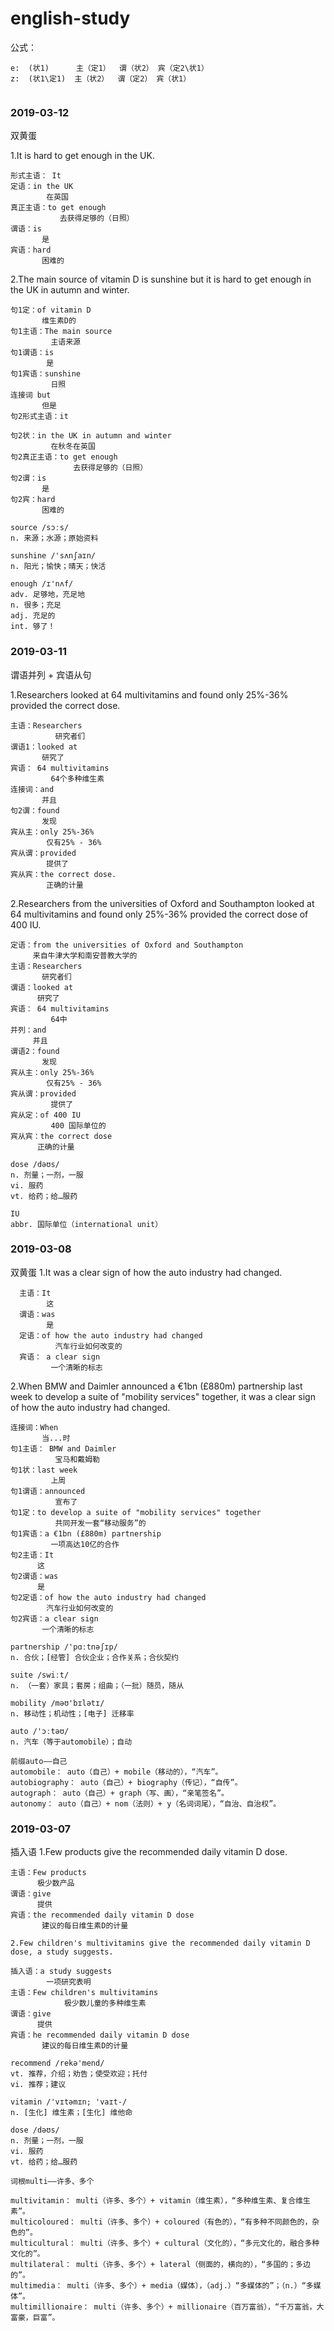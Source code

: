 # english-study

公式：

```
e:  (状1)      主（定1）  谓（状2） 宾（定2\状1）
z:  (状1\定1)  主（状2）  谓（定2） 宾（状1）
  
```

### 2019-03-12
双黄蛋

1.It is hard to get enough in the UK.

    形式主语： It 
    定语：in the UK
            在英国
    真正主语：to get enough
               去获得足够的（日照）
    谓语：is 
           是
    宾语：hard
           困难的

2.The main source of vitamin D is sunshine but it is hard to get enough in the UK in autumn and winter.

    句1定：of vitamin D
           维生素D的
    句1主语：The main source 
             主语来源
    句1谓语：is
            是
    句1宾语：sunshine
             日照
    连接词 but
           但是
    句2形式主语：it

    句2状：in the UK in autumn and winter
             在秋冬在英国
    句2真正主语：to get enough
                  去获得足够的（日照）
    句2谓：is
           是
    句2宾：hard
           困难的

    source /sɔːs/
    n. 来源；水源；原始资料

    sunshine /'sʌnʃaɪn/
    n. 阳光；愉快；晴天；快活

    enough /ɪ'nʌf/
    adv. 足够地，充足地
    n. 很多；充足
    adj. 充足的
    int. 够了！


### 2019-03-11
谓语并列 + 宾语从句

1.Researchers looked at 64 multivitamins and found only 25%-36% provided the correct dose.

    主语：Researchers
              研究者们
    谓语1：looked at
           研究了
    宾语： 64 multivitamins
             64个多种维生素
    连接词：and
           并且
    句2谓：found
           发现
    宾从主：only 25%-36% 
            仅有25% - 36% 
    宾从谓：provided
            提供了
    宾从宾：the correct dose.
            正确的计量

2.Researchers from the universities of Oxford and Southampton looked at 64 multivitamins and found only 25%-36% provided the correct dose of 400 IU.

    定语：from the universities of Oxford and Southampton
         来自牛津大学和南安普教大学的
    主语：Researchers
           研究者们
    谓语：looked at
          研究了
    宾语： 64 multivitamins 
             64中
    并列：and
         并且
    谓语2：found
           发现
    宾从主：only 25%-36% 
            仅有25% - 36% 
    宾从谓：provided
             提供了
    宾从定：of 400 IU
             400 国际单位的
    宾从宾：the correct dose 
          正确的计量

    dose /dəʊs/
    n. 剂量；一剂，一服
    vi. 服药
    vt. 给药；给…服药

    IU
    abbr. 国际单位（international unit）









### 2019-03-08

双黄蛋
1.It was a clear sign of how the auto industry had changed.

      主语：It
            这
      谓语：was
            是
      定语：of how the auto industry had changed
              汽车行业如何改变的
      宾语： a clear sign 
             一个清晰的标志

2.When BMW and Daimler announced a €1bn (£880m) partnership last week to develop a suite of "mobility services" together, it was a clear sign of how the auto industry had changed.

    连接词：When
           当...时
    句1主语： BMW and Daimler
              宝马和戴姆勒
    句1状：last week
             上周
    句1谓语：announced
              宣布了
    句1定：to develop a suite of "mobility services" together
              共同开发一套“移动服务”的
    句1宾语：a €1bn (£880m) partnership
             一项高达10亿的合作
    句2主语：It
          这
    句2谓语：was
          是
    句2定语：of how the auto industry had changed
            汽车行业如何改变的
    句2宾语：a clear sign 
           一个清晰的标志

    partnership /'pɑːtnəʃɪp/
    n. 合伙；[经管] 合伙企业；合作关系；合伙契约

    suite /swiːt/
    n. （一套）家具；套房；组曲；（一批）随员，随从

    mobility /məʊ'bɪlətɪ/
    n. 移动性；机动性；[电子] 迁移率

    auto /'ɔːtəʊ/
    n. 汽车（等于automobile）；自动

    前缀auto——自己
    automobile： auto（自己）+ mobile（移动的），“汽车”。
    autobiography： auto（自己）+ biography（传记），“自传”。
    autograph： auto（自己）+ graph（写、画），“亲笔签名”。
    autonomy： auto（自己）+ nom（法则）+ y（名词词尾），“自治、自治权”。


### 2019-03-07

插入语
    1.Few products give the recommended daily vitamin D dose.

    主语：Few products
          极少数产品
    谓语：give
          提供
    宾语：the recommended daily vitamin D dose
           建议的每日维生素D的计量

    2.Few children's multivitamins give the recommended daily vitamin D dose, a study suggests.

    插入语：a study suggests
            一项研究表明
    主语：Few children's multivitamins
                极少数儿童的多种维生素
    谓语：give
          提供
    宾语：he recommended daily vitamin D dose
           建议的每日维生素D的计量

    recommend /rekə'mend/
    vt. 推荐，介绍；劝告；使受欢迎；托付
    vi. 推荐；建议

    vitamin /'vɪtəmɪn; 'vaɪt-/
    n. [生化] 维生素；[生化] 维他命

    dose /dəʊs/
    n. 剂量；一剂，一服
    vi. 服药
    vt. 给药；给…服药

    词根multi——许多、多个

    multivitamin： multi（许多、多个）+ vitamin（维生素），“多种维生素、复合维生素”。
    multicoloured： multi（许多、多个）+ coloured（有色的），“有多种不同颜色的，杂色的”。
    multicultural： multi（许多、多个）+ cultural（文化的），“多元文化的，融合多种文化的”。
    multilateral： multi（许多、多个）+ lateral（侧面的，横向的），“多国的；多边的”。
    multimedia： multi（许多、多个）+ media（媒体），（adj.）“多媒体的”；（n.）“多媒体”。
    multimillionaire： multi（许多、多个）+ millionaire（百万富翁），“千万富翁，大富豪，巨富”。   

   
   
   
   
   
   
   
   
   
   
   
   
   
   
   
   
   
   
   
   
   
   
   
   
   
   
   
   
   
   
   
   
   
   
   
   
   
   
   
   
   
   
   
   
   
   
   
